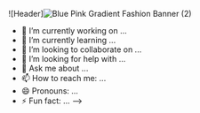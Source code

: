 
![Header]![Blue Pink Gradient Fashion Banner (2)](https://github.com/Saffah1910/Saffah1910/assets/98585382/c3ed70ac-cb07-4c32-8154-dc2918a924a6)




- 🔭 I’m currently working on ...
- 🌱 I’m currently learning ...
- 👯 I’m looking to collaborate on ...
- 🤔 I’m looking for help with ...
- 💬 Ask me about ...
- 📫 How to reach me: ...
- 😄 Pronouns: ...
- ⚡ Fun fact: ...
-->
